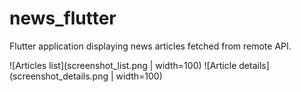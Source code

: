 # news_flutter

Flutter application displaying news articles fetched from remote API.

![Articles list](screenshot_list.png | width=100)
![Article details](screenshot_details.png | width=100)
